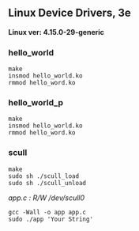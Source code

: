 ## Linux Device Drivers, 3e

**Linux ver: 4.15.0-29-generic**

### hello_world
	make
	insmod hello_world.ko
	rmmod hello_word.ko

### hello_world\_p
	make
	insmod hello_world.ko 
	rmmod hello_word.ko
	
### scull
	make
	sudo sh ./scull_load
	sudo sh ./scull_unload
*app.c : R/W /dev/scull0*

	gcc -Wall -o app app.c
	sudo ./app 'Your String'
